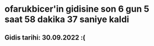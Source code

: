 # ofarukbicer'in gidisine son 6 gun 5 saat 58 dakika 37 saniye kaldi

## Gidis tarihi: 30.09.2022 :(